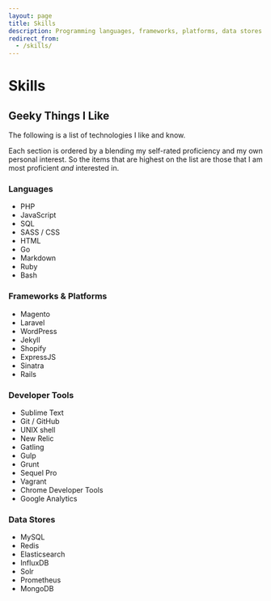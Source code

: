 ```yaml
---
layout: page
title: Skills
description: Programming languages, frameworks, platforms, data stores and tools I know.
redirect_from:
  - /skills/
---
```

# Skills

## Geeky Things I Like

The following is a list of technologies I like and know.

Each section is ordered by a blending my self-rated proficiency and my own personal interest. So the items that are highest on the list are those that I am most proficient _and_ interested in.

### Languages

- PHP
- JavaScript
- SQL
- SASS / CSS
- HTML
- Go
- Markdown
- Ruby
- Bash

### Frameworks & Platforms

- Magento
- Laravel
- WordPress
- Jekyll
- Shopify
- ExpressJS
- Sinatra
- Rails

### Developer Tools

- Sublime Text
- Git / GitHub
- UNIX shell
- New Relic
- Gatling
- Gulp
- Grunt
- Sequel Pro
- Vagrant
- Chrome Developer Tools
- Google Analytics

### Data Stores

- MySQL
- Redis
- Elasticsearch
- InfluxDB
- Solr
- Prometheus
- MongoDB
